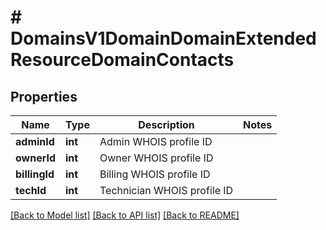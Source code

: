 # # DomainsV1DomainDomainExtendedResourceDomainContacts

## Properties

Name | Type | Description | Notes
------------ | ------------- | ------------- | -------------
**adminId** | **int** | Admin WHOIS profile ID |
**ownerId** | **int** | Owner WHOIS profile ID |
**billingId** | **int** | Billing WHOIS profile ID |
**techId** | **int** | Technician WHOIS profile ID |

[[Back to Model list]](../../README.md#models) [[Back to API list]](../../README.md#endpoints) [[Back to README]](../../README.md)
